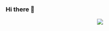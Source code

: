 ### Hi there 👋

<p align="center"><img src="https://github-profile-summary-cards.vercel.app/api/cards/profile-details?username=jgabaut&theme=gruvbox"></a></p>

<!--
**jgabaut/jgabaut** is a ✨ _special_ ✨ repository because its `README.md` (this file) appears on your GitHub profile.

Here are some ideas to get you started:

- 🔭 I’m currently working on ...
- 🌱 I’m currently learning ...
- 👯 I’m looking to collaborate on ...
- 🤔 I’m looking for help with ...
- 💬 Ask me about ...
- 📫 How to reach me: ...
- 😄 Pronouns: ...
- ⚡ Fun fact: ...
-->
